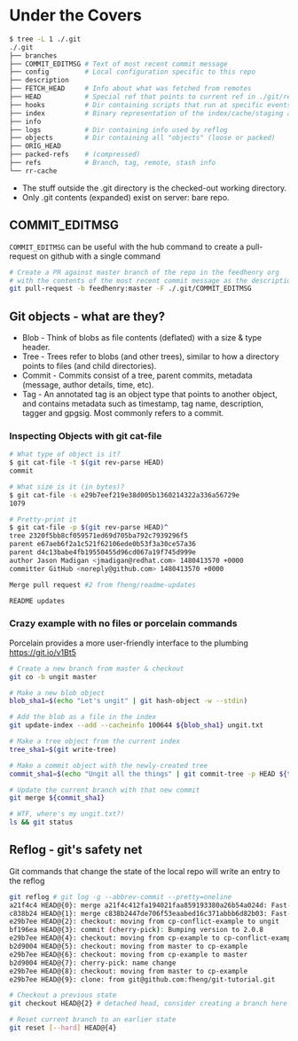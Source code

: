 # Under the Covers

```bash
$ tree -L 1 ./.git
./.git
├── branches
├── COMMIT_EDITMSG # Text of most recent commit message
├── config         # Local configuration specific to this repo
├── description
├── FETCH_HEAD     # Info about what was fetched from remotes
├── HEAD           # Special ref that points to current ref in ./git/refs
├── hooks          # Dir containing scripts that run at specific events
├── index          # Binary representation of the index/cache/staging area
├── info           
├── logs           # Dir containing info used by reflog
├── objects        # Dir containing all "objects" (loose or packed)
├── ORIG_HEAD
├── packed-refs    # (compressed)
├── refs           # Branch, tag, remote, stash info
└── rr-cache
```

* The stuff outside the .git directory is the checked-out working directory.
* Only .git contents (expanded) exist on server: bare repo.

## COMMIT_EDITMSG

`COMMIT_EDITMSG` can be useful with the hub command to create a pull-request on github with a single command

```bash
# Create a PR against master branch of the repo in the feedhenry org
# with the contents of the most recent commit message as the description
git pull-request -b feedhenry:master -F ./.git/COMMIT_EDITMSG
```

## Git objects - what are they?

* Blob - Think of blobs as file contents (deflated) with a size & type header.
* Tree - Trees refer to blobs (and other trees), similar to how a directory points to files (and child directories).
* Commit - Commits consist of a tree, parent commits, metadata (message, author details, time, etc).
* Tag - An annotated tag is an object type that points to another object, and contains metadata such as timestamp, tag name, description, tagger and gpgsig. Most commonly refers to a commit.

### Inspecting Objects with git cat-file

```bash
# What type of object is it?
$ git cat-file -t $(git rev-parse HEAD)
commit

# What size is it (in bytes)?
$ git cat-file -s e29b7eef219e38d005b1360214322a336a56729e
1079

# Pretty-print it
$ git cat-file -p $(git rev-parse HEAD)^
tree 2320f5bb8cf059571ed69d705ba792c7939296f5
parent e67aeb6f2a1c521f62106ede0b53f3a30ce57a36
parent d4c13babe4fb19550455d96cd067a19f745d999e
author Jason Madigan <jmadigan@redhat.com> 1480413570 +0000
committer GitHub <noreply@github.com> 1480413570 +0000

Merge pull request #2 from fheng/readme-updates

README updates
```

### Crazy example with no files or porcelain commands

Porcelain provides a more user-friendly interface to the plumbing
https://git.io/v1Bt5

```bash
# Create a new branch from master & checkout
git co -b ungit master

# Make a new blob object
blob_sha1=$(echo "Let's ungit" | git hash-object -w --stdin)

# Add the blob as a file in the index
git update-index --add --cacheinfo 100644 ${blob_sha1} ungit.txt

# Make a tree object from the current index
tree_sha1=$(git write-tree)

# Make a commit object with the newly-created tree
commit_sha1=$(echo "Ungit all the things" | git commit-tree -p HEAD ${tree_sha1})

# Update the current branch with that new commit
git merge ${commit_sha1}

# WTF, where's my ungit.txt?!
ls && git status
```

## Reflog - git's safety net

Git commands that change the state of the local repo will write an entry to the reflog

```bash
git reflog # git log -g --abbrev-commit --pretty=oneline
a21f4c4 HEAD@{0}: merge a21f4c412fa194021faa859193380a26b54a024d: Fast-forward
c838b24 HEAD@{1}: merge c838b2447de706f53eaabed16c371abbb6d82b03: Fast-forward
e29b7ee HEAD@{2}: checkout: moving from cp-conflict-example to ungit
bf196ea HEAD@{3}: commit (cherry-pick): Bumping version to 2.0.8
e29b7ee HEAD@{4}: checkout: moving from cp-example to cp-conflict-example
b2d9004 HEAD@{5}: checkout: moving from master to cp-example
e29b7ee HEAD@{6}: checkout: moving from cp-example to master
b2d9004 HEAD@{7}: cherry-pick: name change
e29b7ee HEAD@{8}: checkout: moving from master to cp-example
e29b7ee HEAD@{9}: clone: from git@github.com:fheng/git-tutorial.git

# Checkout a previous state
git checkout HEAD@{2} # detached head, consider creating a branch here if important

# Reset current branch to an earlier state
git reset [--hard] HEAD@{4}
```